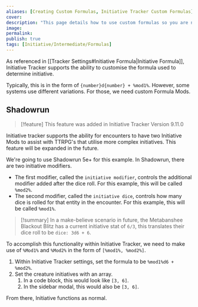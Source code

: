 ```yaml
---
aliases: [Creating Custom Formulas, Initiative Tracker Custom Formulas]
cover: 
description: "This page details how to use custom formulas so you are not stuck with a simple 1d20 + mod."
image: 
permalink: 
publish: true
tags: [Initiative/Intermediate/Formulas]
---
```


As referenced in [[Tracker Settings#Initiative Formula|Initiative Formula]], Initiative Tracker supports the ability to customise the formula used to determine initiative. 

Typically, this is in the form of `{number}d{number} + %mod1%`. However, some systems use different variations. For those, we need custom Formula Mods. 

## Shadowrun 

> [!feature] This feature was added in Initiative Tracker Version 9.11.0

Initiative tracker supports the ability for encounters to have two Initiative Mods to assist with TTRPG's that utilise more complex initiatives. This feature will be expanded in the future.

We're going to use Shadowrun 5e+ for this example. In Shadowrun, there are two initiative modifiers. 
- The first modifier, called the `initiative modifier`, controls the additional modifier added after the dice roll. For this example, this will be called `%mod2%`.
- The second modifier, called the `initiative dice`, controls how many dice is rolled for that entity in the encounter. For this example, this will be called `%mod1%`.

>[!summary] In a make-believe scenario in future, the Metabanshee Blackout Blitz has a current initiative stat of `6/3`, this translates their dice roll to be `dice: 3d6 + 6`.

To accomplish this functionality within Initiative Tracker, we need to make use of `%Mod1%` and `%Mod2%` in the form of `[%mod1%, %mod2%]`.

1. Within Initiative Tracker settings, set the formula to be `%mod1%d6 + %mod2%`.
2. Set the creature initiatives with an array.
	1. In a code block, this would look like `[3, 6]`.
	2. In the sidebar modal, this would also be `[3, 6]`.

From there, Initiative functions as normal.


